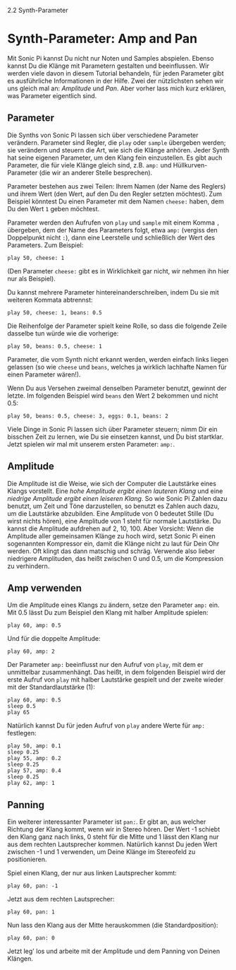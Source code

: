 2.2 Synth-Parameter

# Synth-Parameter: Amp and Pan

Mit Sonic Pi kannst Du nicht nur Noten und Samples abspielen.
Ebenso kannst Du die Klänge mit Parametern gestalten und beeinflussen.
Wir werden viele davon in diesem Tutorial behandeln, für jeden
Parameter gibt es ausführliche Informationen in der Hilfe. Zwei
der nützlichsten sehen wir uns gleich mal an: *Amplitude* und *Pan*.
Aber vorher lass mich kurz erklären, was Parameter eigentlich sind.

## Parameter

Die Synths von Sonic Pi lassen sich über verschiedene Parameter
verändern. Parameter sind Regler, die `play` oder `sample` 
übergeben werden; sie verändern und steuern die Art, wie sich die 
Klänge anhören. Jeder Synth hat seine eigenen Parameter, um den Klang 
fein einzustellen. Es gibt auch Parameter, die für viele 
Klänge gleich sind, z.B. `amp:` und Hüllkurven-Parameter (die wir an 
anderer Stelle besprechen).

Parameter bestehen aus zwei Teilen: Ihrem Namen (der Name des 
Reglers) und ihrem Wert (den Wert, auf den Du den Regler
setzten möchtest). Zum Beispiel könntest Du einen 
Parameter mit dem Namen `cheese:` haben, dem Du den Wert `1` geben 
möchtest.

Parameter werden den Aufrufen von `play` und `sample` mit einem Komma 
`,` übergeben, dem der Name des Parameters folgt, etwa `amp:` (vergiss 
den Doppelpunkt nicht `:`), dann eine Leerstelle und schließlich der 
Wert des Parameters. Zum Beispiel:

```
play 50, cheese: 1
```

(Den Parameter `cheese:` gibt es in Wirklichkeit gar nicht, wir nehmen 
ihn hier nur als Beispiel).

Du kannst mehrere Parameter hintereinanderschreiben, indem Du sie mit 
weiteren Kommata abtrennst:

```
play 50, cheese: 1, beans: 0.5
```

Die Reihenfolge der Parameter spielt keine Rolle, so dass die folgende
Zeile dasselbe tun würde wie die vorherige:

```
play 50, beans: 0.5, cheese: 1
```

Parameter, die vom Synth nicht erkannt werden, werden einfach links 
liegen gelassen (so wie `cheese` und `beans`, welches ja wirklich 
lachhafte Namen für einen Parameter wären!).

Wenn Du aus Versehen zweimal denselben Parameter benutzt, gewinnt der 
letzte. Im folgenden Beispiel wird `beans` den Wert 2 bekommen und 
nicht 0.5:

```
play 50, beans: 0.5, cheese: 3, eggs: 0.1, beans: 2
```

Viele Dinge in Sonic Pi lassen sich über Parameter steuern; nimm Dir 
ein bisschen Zeit zu lernen, wie Du sie einsetzen kannst, und Du bist 
startklar. Jetzt spielen wir mal mit unserem ersten Parameter: `amp:`.

## Amplitude

Die Amplitude ist die Weise, wie sich der Computer die Lautstärke eines 
Klangs vorstellt. Eine *hohe Amplitude ergibt einen lauteren Klang* und 
eine *niedrige Amplitude ergibt einen leiseren Klang*. So wie Sonic Pi 
Zahlen dazu benutzt, um Zeit und Töne darzustellen, so benutzt es 
Zahlen auch dazu, um die Lautstärke abzubilden. Eine Amplitude von 0 
bedeutet Stille (Du wirst nichts hören), eine Amplitude von 1 steht für
normale Lautstärke. Du kannst die Amplitude aufdrehen auf 2, 
10, 100. Aber Vorsicht: Wenn die Amplitude aller gemeinsamen Klänge zu 
hoch wird, setzt Sonic Pi einen sogenannten Kompressor ein,
damit die Klänge nicht zu laut für Dein Ohr werden. Oft klingt das dann 
matschig und schräg. Verwende also lieber niedrigere Amplituden, das 
heißt zwischen 0 und 0.5, um die Kompression zu verhindern.

## Amp verwenden

Um die Amplitude eines Klangs zu ändern, setze den Parameter `amp:` 
ein. Mit 0.5 lässt Du zum Beispiel den Klang mit halber Amplitude
spielen:

```
play 60, amp: 0.5
```

Und für die doppelte Amplitude:

```
play 60, amp: 2
```

Der Parameter `amp:` beeinflusst nur den Aufruf von `play`, mit dem er 
unmittelbar zusammenhängt. Das heißt, in dem folgenden Beispiel wird 
der erste Aufruf von `play` mit halber Lautstärke gespielt und der 
zweite wieder mit der Standardlautstärke (1):

```
play 60, amp: 0.5
sleep 0.5
play 65
```

Natürlich kannst Du für jeden Aufruf von `play` andere Werte für `amp:` 
festlegen:

```
play 50, amp: 0.1
sleep 0.25
play 55, amp: 0.2
sleep 0.25
play 57, amp: 0.4
sleep 0.25
play 62, amp: 1
```

## Panning

Ein weiterer interessanter Parameter ist `pan:`. Er gibt an, aus welcher 
Richtung der Klang kommt, wenn wir in Stereo hören. Der Wert -1 schiebt
den Klang ganz nach links, 0 steht für die Mitte und 1 lässt den Klang
nur aus dem rechten Lautsprecher kommen. Natürlich kannst Du jeden Wert
zwischen -1 und 1 verwenden, um Deine Klänge im Stereofeld zu
positionieren.

Spiel einen Klang, der nur aus linken Lautsprecher kommt:

```
play 60, pan: -1
```

Jetzt aus dem rechten Lautsprecher:

```
play 60, pan: 1
```

Nun lass den Klang aus der Mitte herauskommen (die Standardposition):

```
play 60, pan: 0
```

Jetzt leg' los und arbeite mit der Amplitude und dem Panning von Deinen 
Klängen.
